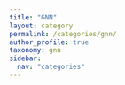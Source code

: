 ```yaml
---
title: "GNN"
layout: category
permalink: /categories/gnn/
author_profile: true
taxonomy: gnn
sidebar:
  nav: "categories"
---
```

